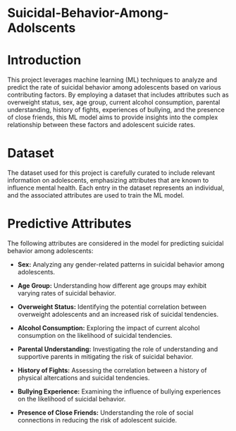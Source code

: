 # Suicidal-Behavior-Among-Adolscents 

# Introduction
This project leverages machine learning (ML) techniques to analyze and predict the rate of suicidal behavior among adolescents based on various contributing factors. By employing a dataset that includes attributes such as overweight status, sex, age group, current alcohol consumption, parental understanding, history of fights, experiences of bullying, and the presence of close friends, this ML model aims to provide insights into the complex relationship between these factors and adolescent suicide rates.

# Dataset
The dataset used for this project is carefully curated to include relevant information on adolescents, emphasizing attributes that are known to influence mental health. Each entry in the dataset represents an individual, and the associated attributes are used to train the ML model.

# Predictive Attributes
The following attributes are considered in the model for predicting suicidal behavior among adolescents:


- **Sex:** Analyzing any gender-related patterns in suicidal behavior among adolescents.

- **Age Group:** Understanding how different age groups may exhibit varying rates of suicidal behavior.

- **Overweight Status:** Identifying the potential correlation between overweight adolescents and an increased risk of suicidal tendencies.

- **Alcohol Consumption:** Exploring the impact of current alcohol consumption on the likelihood of suicidal tendencies.

- **Parental Understanding:** Investigating the role of understanding and supportive parents in mitigating the risk of suicidal behavior.

- **History of Fights:** Assessing the correlation between a history of physical altercations and suicidal tendencies.

- **Bullying Experience:** Examining the influence of bullying experiences on the likelihood of suicidal behavior.

- **Presence of Close Friends:** Understanding the role of social connections in reducing the risk of adolescent suicide.
